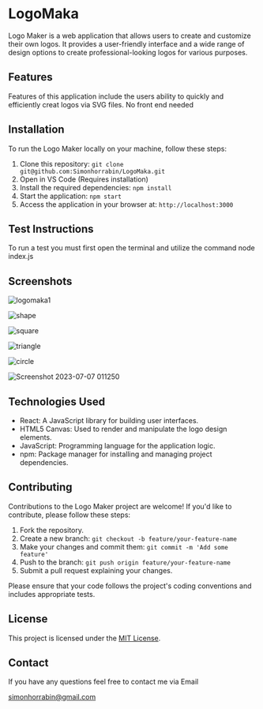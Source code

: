 # LogoMaka
Logo Maker is a web application that allows users to create and customize their own logos. It provides a user-friendly interface and a wide range of design options to create professional-looking logos for various purposes.

## Features


Features of this application include the users ability to quickly and efficiently creat logos via SVG files. No front end needed

## Installation

To run the Logo Maker locally on your machine, follow these steps:

1. Clone this repository: `git clone git@github.com:Simonhorrabin/LogoMaka.git`
2. Open in VS Code (Requires installation)
3. Install the required dependencies: `npm install`
4. Start the application: `npm start`
5. Access the application in your browser at: `http://localhost:3000`

## Test Instructions 
To run a test you must first open the terminal and utilize the command node index.js

## Screenshots
![logomaka1](https://github.com/Simonhorrabin/LogoMaka/assets/123128833/fe462cc5-ee89-4c68-b1b8-076f5808c4b2)

![shape](https://github.com/Simonhorrabin/LogoMaka/assets/123128833/f138ce18-5898-4135-9249-79fc514e5590)

![square](https://github.com/Simonhorrabin/LogoMaka/assets/123128833/85b11d96-a97a-41b9-b3e0-049b8ffac508)

![triangle](https://github.com/Simonhorrabin/LogoMaka/assets/123128833/09345525-c271-49c4-959f-6816f194ce75)

![circle](https://github.com/Simonhorrabin/LogoMaka/assets/123128833/6a14b4db-f66c-49af-8349-fcd6c3a16f4a)

![Screenshot 2023-07-07 011250](https://github.com/Simonhorrabin/LogoMaka/assets/123128833/99ef8dcf-81a8-4216-828f-9a55b0850a73)






## Technologies Used

- React: A JavaScript library for building user interfaces.
- HTML5 Canvas: Used to render and manipulate the logo design elements.
- JavaScript: Programming language for the application logic.
- npm: Package manager for installing and managing project dependencies.

## Contributing

Contributions to the Logo Maker project are welcome! If you'd like to contribute, please follow these steps:

1. Fork the repository.
2. Create a new branch: `git checkout -b feature/your-feature-name`
3. Make your changes and commit them: `git commit -m 'Add some feature'`
4. Push to the branch: `git push origin feature/your-feature-name`
5. Submit a pull request explaining your changes.

Please ensure that your code follows the project's coding conventions and includes appropriate tests.

## License

This project is licensed under the [MIT License](LICENSE.md).

## Contact

If you have any questions feel free to contact me via Email

simonhorrabin@gmail.com





